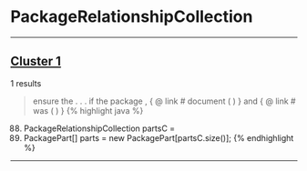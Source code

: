 # PackageRelationshipCollection

***

## [Cluster 1](./1)
1 results
> ensure the . . . if the package , { @ link # document ( ) } and { @ link # was ( ) } 
{% highlight java %}
88. PackageRelationshipCollection partsC =
91. PackagePart[] parts = new PackagePart[partsC.size()];
{% endhighlight %}

***

